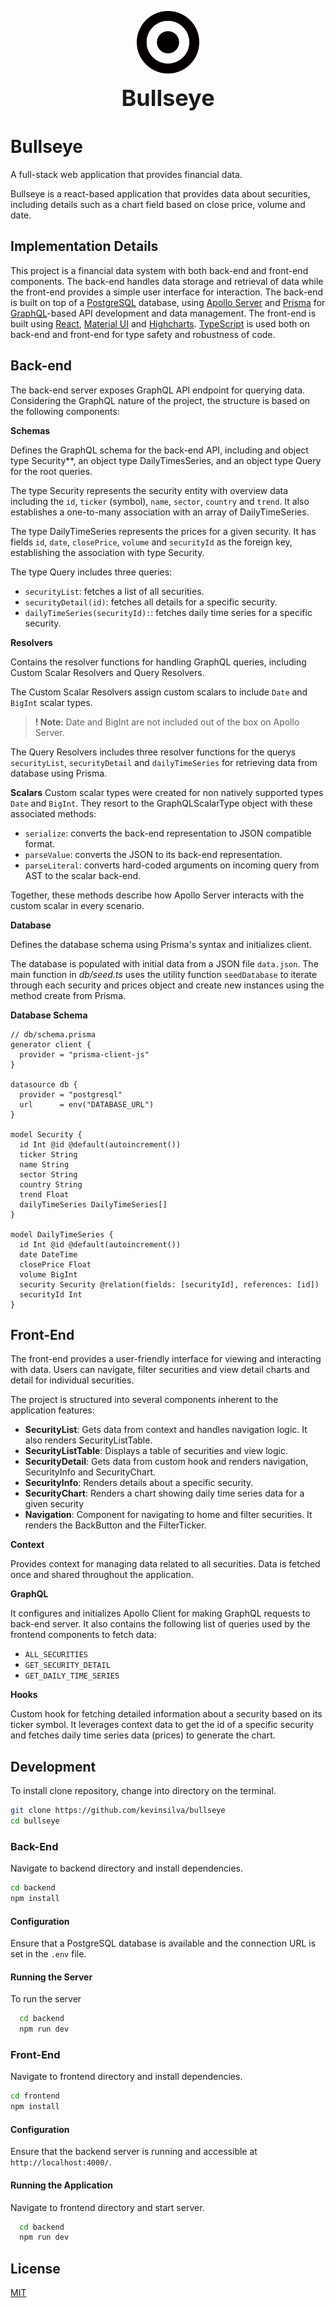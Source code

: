 <p align="center"><img src="./frontend/src/assets/logo_black.svg" width="100"></p>
<p align="center"><strong ><span style="font-size: 36px;">Bullseye</span></strong></p>
<div align="center">

</div>

# Bullseye

A full-stack web application that provides financial data.

Bullseye is a react-based application that provides data about securities, including details such as a chart field based on close price, volume and date.

## Implementation Details

This project is a financial data system with both back-end and front-end components. The back-end handles data storage and retrieval of data while the front-end provides a simple user interface for interaction. The back-end is built on top of a [PostgreSQL](https://www.postgresql.org/) database, using [Apollo Server](https://www.apollographql.com/) and [Prisma](https://www.prisma.io/) for [GraphQL](https://graphql.org/)-based API development and data management. The front-end is built using [React](https://react.dev/), [Material UI](https://mui.com/) and [Highcharts](https://www.highcharts.com/). [TypeScript](https://www.typescriptlang.org/) is used both on back-end and front-end for type safety and robustness of code.

## Back-end

The back-end server exposes GraphQL API endpoint for querying data. Considering the GraphQL nature of the project, the structure is based on the following components:

 **Schemas**

Defines the GraphQL schema for the back-end API, including and object type Security**, an object type DailyTimesSeries, and an object type Query for the root queries.

The type Security represents the security entity with overview data including the `id`, `ticker` (symbol), `name`, `sector`, `country` and `trend`. It also establishes a one-to-many association with an array of DailyTimeSeries.

The type DailyTimeSeries represents the prices for a given security. It has fields `id`, `date`, `closePrice`, `volume` and `securityId` as the foreign key, establishing the association with type Security.

The type Query includes three queries:
- `securityList`: fetches a list of all securities.
- `securityDetail(id)`: fetches all details for a specific security.
- `dailyTimeSeries(securityId):`: fetches daily time series for a specific security.

 **Resolvers**

Contains the resolver functions for handling GraphQL queries, including Custom Scalar Resolvers and Query Resolvers.

The Custom Scalar Resolvers assign custom scalars to include `Date` and `BigInt` scalar types.

> **! Note**:
> Date and BigInt are not included out of the box on Apollo Server.

The Query Resolvers includes three resolver functions for the querys `securityList`, `securityDetail` and `dailyTimeSeries` for retrieving data from database using Prisma.

 **Scalars**
Custom scalar types were created for non natively supported types `Date` and `BigInt`. They resort to the GraphQLScalarType object with these associated methods:

- `serialize`: converts the back-end representation to JSON compatible format.
- `parseValue`: converts the JSON to its back-end representation.
- `parseLiteral`: converts hard-coded arguments on incoming query from AST to the scalar back-end.

Together, these methods describe how Apollo Server interacts with the custom scalar in every scenario.

 **Database**

Defines the database schema using Prisma's syntax and initializes client.

The database is populated with initial data from a JSON file `data.json`. The main function in *db/seed.ts* uses the utility function `seedDatabase` to iterate through each security and prices object and create new instances using the method create from Prisma.

**Database Schema**

```Js
// db/schema.prisma
generator client {
  provider = "prisma-client-js"
}

datasource db {
  provider = "postgresql"
  url      = env("DATABASE_URL")
}

model Security {
  id Int @id @default(autoincrement())
  ticker String
  name String
  sector String
  country String
  trend Float
  dailyTimeSeries DailyTimeSeries[]
}

model DailyTimeSeries {
  id Int @id @default(autoincrement())
  date DateTime
  closePrice Float
  volume BigInt
  security Security @relation(fields: [securityId], references: [id])
  securityId Int
}
```

## Front-End

The front-end provides a user-friendly interface for viewing and interacting with data. Users can navigate, filter securities and view detail charts and detail for individual securities.

The project is structured into several components inherent to the application features:

- **SecurityList**: Gets data from context and handles navigation logic. It also renders SecurityListTable.
- **SecurityListTable**: Displays a table of securities and view logic.
- **SecurityDetail**: Gets data from custom hook and renders navigation, SecurityInfo and SecurityChart.
- **SecurityInfo**: Renders details about a specific security.
- **SecurityChart**: Renders a chart showing daily time series data for a given security
- **Navigation**: Component for navigating to home and filter securities. It renders the BackButton and the FilterTicker.


**Context**

Provides context for managing data related to all securities. Data is fetched once and shared throughout the application.

**GraphQL**

It configures and initializes Apollo Client for making GraphQL requests to back-end server. It also contains the following list of queries used by the frontend components to fetch data:

- `ALL_SECURITIES`
- `GET_SECURITY_DETAIL`
- `GET_DAILY_TIME_SERIES`

**Hooks**

Custom hook for fetching detailed information about a security based on its ticker symbol. It leverages context data to get the id of a specific security and fetches daily time series data (prices) to generate the chart.

## Development

To install clone repository, change into directory on the terminal.

```bash
git clone https://github.com/kevinsilva/bullseye
cd bullseye
```

### Back-End

Navigate to backend directory and install dependencies.

```bash
cd backend
npm install
```

#### Configuration

Ensure that a PostgreSQL database is available and the connection URL is set in the `.env` file.

#### Running the Server

To run the server

```bash
  cd backend
  npm run dev
```

### Front-End

Navigate to frontend directory and install dependencies.

```bash
cd frontend
npm install
```

#### Configuration

Ensure that the backend server is running and accessible at `http://localhost:4000/`.

#### Running the Application

Navigate to frontend directory and start server.

```bash
  cd backend
  npm run dev
```

## License

[MIT](https://choosealicense.com/licenses/mit/)
